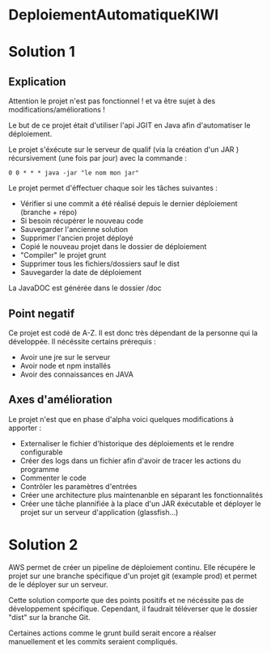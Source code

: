 # DeploiementAutomatiqueKIWI

# Solution 1

## Explication

  Attention le projet n'est pas fonctionnel ! et va être sujet à des modifications/améliorations !
  
  Le but de ce projet était d'utiliser l'api JGIT en Java afin d'automatiser le déploiement.
  
  Le projet s'éxécute sur le serveur de qualif (via la création d'un JAR ) récursivement (une fois par jour) avec la commande : 
    
    0 0 * * * java -jar "le nom mon jar"
    
   Le projet permet d'éffectuer chaque soir les tâches suivantes :
   - Vérifier si une commit a été réalisé depuis le dernier déploiement (branche + répo)
   - Si besoin récupérer le nouveau code
   - Sauvegarder l'ancienne solution
   - Supprimer l'ancien projet déployé
   - Copié le nouveau projet dans le dossier de déploiement 
   - "Compiler" le projet grunt
   - Supprimer tous les fichiers/dossiers sauf le dist
   - Sauvegarder la date de déploiement
  
  La JavaDOC est générée dans le dossier /doc
 
## Point negatif
  
  Ce projet est codé de A-Z. Il est donc très dépendant de la personne qui la développée. Il nécéssite certains prérequis :
   - Avoir une jre sur le serveur
   - Avoir node et npm installés
   - Avoir des connaissances en JAVA
   
## Axes d'amélioration

  Le projet n'est que en phase d'alpha voici quelques modifications à apporter :
  - Externaliser le fichier d'historique des déploiements et le rendre configurable
  - Créer des logs dans un fichier afin d'avoir de tracer les actions du programme
  - Commenter le code
  - Contrôler les paramètres d'entrées
  - Créer une architecture plus maintenanble en séparant les fonctionnalités
  - Créer une tâche plannifiée à la place d'un JAR éxécutable et déployer le projet sur un serveur d'application (glassfish...)
  
   
 # Solution 2
 
 AWS permet de créer un pipeline de déploiement continu. Elle récupére le projet sur une branche spécifique d'un projet git
 (example prod) et permet de le déployer sur un serveur.
 
 Cette solution comporte que des points positifs et ne nécéssite pas de développement spécifique. Cependant, il  faudrait téléverser que le dossier "dist" sur la branche Git. 

 Certaines actions comme le grunt build serait encore a réalser manuellement et les commits seraient compliqués.
